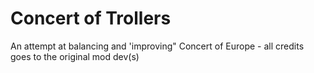 # Concert of Trollers
 An attempt at balancing and 'improving" Concert of Europe - all credits goes to the original mod dev(s)
